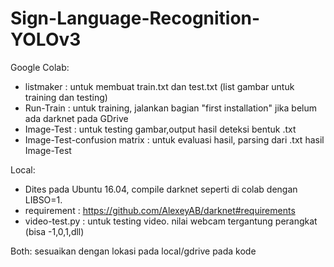 # Sign-Language-Recognition-YOLOv3

Google Colab:
- listmaker : untuk membuat train.txt dan test.txt (list gambar untuk training dan testing)
- Run-Train : untuk training, jalankan bagian "first installation" jika belum ada darknet pada GDrive
- Image-Test : untuk testing gambar,output hasil deteksi bentuk .txt
- Image-Test-confusion matrix : untuk evaluasi hasil, parsing dari .txt hasil Image-Test

Local:
- Dites pada Ubuntu 16.04, compile darknet seperti di colab dengan LIBSO=1.
- requirement : https://github.com/AlexeyAB/darknet#requirements
- video-test.py : untuk testing video. nilai webcam tergantung perangkat (bisa -1,0,1,dll)

Both: sesuaikan dengan lokasi pada local/gdrive pada kode
